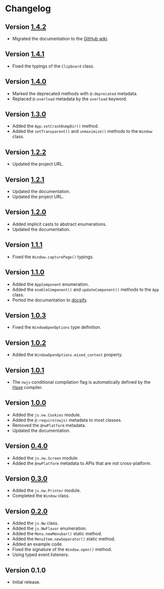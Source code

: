 # Changelog

## Version [1.4.2](https://github.com/cedx/nwjs.hx/compare/v1.4.1...v1.4.2)
- Migrated the documentation to the [GitHub wiki](https://github.com/cedx/nwjs.hx/wiki).

## Version [1.4.1](https://github.com/cedx/nwjs.hx/compare/v1.4.0...v1.4.1)
- Fixed the typings of the `Clipboard` class.

## Version [1.4.0](https://github.com/cedx/nwjs.hx/compare/v1.3.0...v1.4.0)
- Marked the deprecated methods with `@:deprecated` metadata.
- Replaced `@:overload` metadata by the `overload` keyword.

## Version [1.3.0](https://github.com/cedx/nwjs.hx/compare/v1.2.2...v1.3.0)
- Added the `App.setCrashDumpDir()` method.
- Added the `setTransparent()` and `unmaximize()` methods to the `Window` class.

## Version [1.2.2](https://github.com/cedx/nwjs.hx/compare/v1.2.1...v1.2.2)
- Updated the project URL.

## Version [1.2.1](https://github.com/cedx/nwjs.hx/compare/v1.2.0...v1.2.1)
- Updated the documentation.
- Updated the project URL.

## Version [1.2.0](https://github.com/cedx/nwjs.hx/compare/v1.1.1...v1.2.0)
- Added implicit casts to abstract enumerations.
- Updated the documentation.

## Version [1.1.1](https://github.com/cedx/nwjs.hx/compare/v1.1.0...v1.1.1)
- Fixed the `Window.capturePage()` typings.

## Version [1.1.0](https://github.com/cedx/nwjs.hx/compare/v1.0.3...v1.1.0)
- Added the `AppComponent` enumeration.
- Added the `enableComponent()` and `updateComponent()` methods to the `App` class.
- Ported the documentation to [docsify](https://docsify.js.org).

## Version [1.0.3](https://github.com/cedx/nwjs.hx/compare/v1.0.2...v1.0.3)
- Fixed the `WindowOpenOptions` type definition.

## Version [1.0.2](https://github.com/cedx/nwjs.hx/compare/v1.0.1...v1.0.2)
- Added the `WindowOpenOptions.mixed_context` property.

## Version [1.0.1](https://github.com/cedx/nwjs.hx/compare/v1.0.0...v1.0.1)
- The `nwjs` conditional compilation flag is automatically defined by the [Haxe](https://haxe.org) compiler.

## Version [1.0.0](https://github.com/cedx/nwjs.hx/compare/v0.4.0...v1.0.0)
- Added the `js.nw.Cookies` module.
- Added the `@:require(nwjs)` metadata to most classes.
- Removed the `@nwPlatform` metadata.
- Updated the documentation.

## Version [0.4.0](https://github.com/cedx/nwjs.hx/compare/v0.3.0...v0.4.0)
- Added the `js.nw.Screen` module.
- Added the `@nwPlatform` metadata to APIs that are not cross-platform.

## Version [0.3.0](https://github.com/cedx/nwjs.hx/compare/v0.2.0...v0.3.0)
- Added the `js.nw.Printer` module.
- Completed the `Window` class.

## Version [0.2.0](https://github.com/cedx/nwjs.hx/compare/v0.1.0...v0.2.0)
- Added the `js.Nw` class.
- Added the `js.NwFlavor` enumeration.
- Added the `Menu.newMenubar()` static method.
- Added the `MenuItem.newSeparator()` static method.
- Added an example code.
- Fixed the signature of the `Window.open()` method.
- Using typed event listeners.

## Version 0.1.0
- Initial release.
